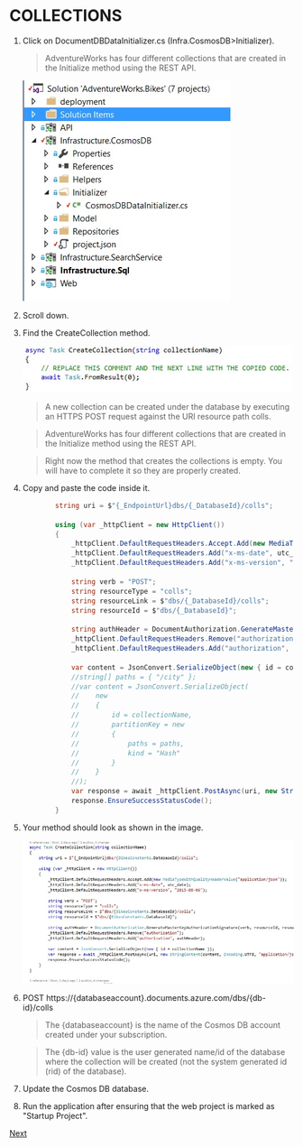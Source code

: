 # COLLECTIONS

1. Click on DocumentDBDataInitializer.cs (Infra.CosmosDB>Initializer).	

    > AdventureWorks has four different collections that are created in the Initialize method using the REST API.
    
    ![](img/image23.jpg)

1. Scroll down.

1. Find the CreateCollection method.

    ![](img/image26.jpg)

    > A new collection can be created under the database by executing an HTTPS POST request against the URI resource path colls.

    > AdventureWorks has four different collections that are created in the Initialize method using the REST API. 

    > Right now the method that creates the collections is empty. You will have to complete it so they are properly created.

1. Copy and paste the code inside it.

    ```csharp
            string uri = $"{_EndpointUrl}dbs/{_DatabaseId}/colls";

            using (var _httpClient = new HttpClient())
            {
                _httpClient.DefaultRequestHeaders.Accept.Add(new MediaTypeWithQualityHeaderValue("application/json"));
                _httpClient.DefaultRequestHeaders.Add("x-ms-date", utc_date);
                _httpClient.DefaultRequestHeaders.Add("x-ms-version", "2015-08-06");

                string verb = "POST";
                string resourceType = "colls";
                string resourceLink = $"dbs/{_DatabaseId}/colls";
                string resourceId = $"dbs/{_DatabaseId}";

                string authHeader = DocumentAuthorization.GenerateMasterKeyAuthorizationSignature(verb, resourceId, resourceType, _Key, "master", "1.0", utc_date);
                _httpClient.DefaultRequestHeaders.Remove("authorization");
                _httpClient.DefaultRequestHeaders.Add("authorization", authHeader);

                var content = JsonConvert.SerializeObject(new { id = collectionName });
                //string[] paths = { "/city" };
                //var content = JsonConvert.SerializeObject(
                //    new
                //    {
                //        id = collectionName,
                //        partitionKey = new
                //        {
                //            paths = paths,
                //            kind = "Hash"
                //        }
                //    }
                //);
                var response = await _httpClient.PostAsync(uri, new StringContent(content, Encoding.UTF8, "application/json"));
                response.EnsureSuccessStatusCode();
            }	
    ````

1.  Your method should look as shown in the image.

    ![](img/image27.jpg)

1. POST https://{databaseaccount}.documents.azure.com/dbs/{db-id}/colls		

    > The {databaseaccount} is the name of the Cosmos DB account created under your subscription. 

    > The {db-id} value is the user generated name/id of the database where the collection will be created (not the system generated id (rid) of the database).

1.  Update the Cosmos DB database.

1. 	Run the application	after ensuring that the web project is marked as "Startup Project".

<a href="5.Documents.md">Next</a>

 
